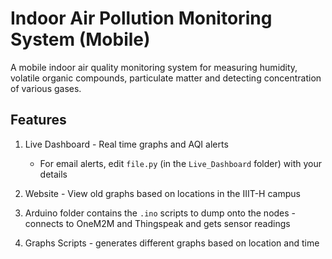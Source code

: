 # Indoor Air Pollution Monitoring System (Mobile)

A mobile indoor air quality monitoring system for measuring humidity, volatile organic compounds, particulate matter and detecting concentration of various gases.

## Features

1. Live Dashboard - Real time graphs and AQI alerts 

    - For email alerts, edit `file.py` (in the `Live_Dashboard` folder) with your details
2. Website - View old graphs based on locations in the IIIT-H campus
3. Arduino folder contains the `.ino` scripts to dump onto the nodes - connects to OneM2M and Thingspeak and gets sensor readings
4. Graphs Scripts - generates different graphs based on location and time